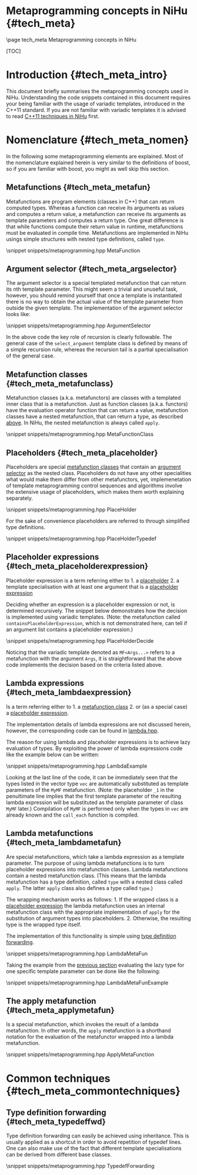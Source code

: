 Metaprogramming concepts in NiHu {#tech_meta}
================================

\page tech_meta Metaprogramming concepts in NiHu

[TOC]

Introduction {#tech_meta_intro}
============

This document briefly summarises the metaprogramming concepts used in NiHu. Understanding the code snippets contained in this document requires your being familiar with the usage of variadic templates, introduced in the C++11 standard. If you are not familiar with variadic templates it is advised to read [C++11 techniques in NiHu](cpp11techniques.md) first.

Nomenclature {#tech_meta_nomen}
============

In the following some metaprogramming elements are explained. Most of the nomenclature explained herein is very similar to the definitions of boost, so if you are familiar with boost, you might as well skip this section.

Metafunctions {#tech_meta_metafun}
-------------

Metafunctions are program elements (classes in C++) that can return computed types. Whereas a function can receive its arguments as values and computes a return value, a metafunction can receive its arguments as template parameters and computes a return type. One great difference is that while functions compute their return value in runtime, metafunctions must be evaluated in compile time. Metafunctions are implemented in NiHu usings simple structures with nested type definitions, called `type`.

\snippet snippets/metaprogramming.hpp MetaFunction

Argument selector {#tech_meta_argselector}
-----------------

The argument selector is a special templated metafunction that can return its nth template parameter. This might seem a trivial and unuseful task, however, you should remind yourself that once a template is instantiated there is no way to obtain the actual value of the template parameter from outside the given template. The implementation of the argument selector looks like:

\snippet snippets/metaprogramming.hpp ArgumentSelector

In the above code the key role of recursion is clearly followable. The general case of the `select_argument` template class is defined by means of a simple recursion rule, whereas the recursion tail is a partial specialisation of the general case.

Metafunction classes {#tech_meta_metafunclass}
--------------------

Metafunction classes (a.k.a. metafunctors) are classes with a templated inner class that is a metafunction. Just as function classes (a.k.a. functors) have the evaluation operator function that can return a value, metafunction classes have a nested metafunction, that can return a type, as described [above](#tech_meta_metafun). In NiHu, the nested metafunction is always called `apply`.

\snippet snippets/metaprogramming.hpp MetaFunctionClass

Placeholders {#tech_meta_placeholder}
------------

Placeholders are special [metafunction classes](#tech_meta_metafunclass) that contain an [argument selector](#tech_meta_argselector) as the nested class. Placeholders do not have any other specialities what would make them differ from other metafunctors, yet, implemenetation of template metaprogramming control sequences and algorithms involve the extensive usage of placeholders, which makes them worth explaining separately.

\snippet snippets/metaprogramming.hpp PlaceHolder

For the sake of convenience placeholders are referred to through simplified type definitions.

\snippet snippets/metaprogramming.hpp PlaceHolderTypedef

Placeholder expressions {#tech_meta_placeholderexpression}
-----------------------

Placeholder expression is a term referring either to 
	1. a [placeholder](#tech_meta_placeholder)
	2. a template specialisation with at least one argument that is a [placeholder expression](#tech_meta_placeholderexpression)

Deciding whether an expression is a placeholder expression or not, is determined recursively. The snippet below demonstrates how the decision is implemented using variadic templates. (Note: the metafunction called `containsPlaceholderExpression`, which is not demonstrated here, can tell if an argument list contains a placeholder expression.)

\snippet snippets/metaprogramming.hpp PlaceHolderDecide

Noticing that the variadic template denoted as `MF<Args...>` refers to a metafunction with the argument `Args`, it is straightforward that the above code implements the decision based on the criteria listed above.

Lambda expressions {#tech_meta_lambdaexpression}
------------------
	
Is a term referring either to 
	1. a [metafunction class](#tech_meta_metafunclass)
	2. or (as a special case) a [placeholder expression](#tech_meta_placeholderexpression).

The implementation details of lambda expressions are not discussed herein, however, the corresponding code can be found in [lambda.hpp](lambda.hpp).

The reason for using lambda and placeholder expressions is to achieve lazy evaluation of types. By exploiting the power of lambda expressions code like the example below can be written:

\snippet snippets/metaprogramming.hpp LambdaExample

Looking at the last line of the code, it can be immediately seen that the types listed in the vector type `vec` are automatically substituted as template parameters of the `MyMF` metafunction. (Note: the placeholder `_1` in the penultimate line implies that the first template parameter of the resulting lambda expression will be substituted as the template parameter of class `MyMF` later.)  Compilation of `MyMF` is performed only when the types in `vec` are already known and the `call_each` function is compiled.

Lambda metafunctions {#tech_meta_lambdametafun}
--------------------

Are special metafunctions, which take a lambda expression as a template parameter. The purpose of using lambda metafunctions is to turn placeholder expressions into metafunction classes. Lambda metafunctions contain a nested metafunction class. (This means that the lambda metafunction has a type definition, called `type` with a nested class called `apply`. The latter `apply` class also defines a type called `type`.)

The wrapping mechanism works as follows:
	1. If the wrapped class is a [placeholder expression](#placeholderexpression) the lambda metafunction uses an internal metafunction class with the appropriate implementation of `apply` for the substitution of argument types into placeholders.
	2. Otherwise, the resulting type is the wrapped type itself.

The implementation of this functionality is simple using [type definition forwarding](#tech_meta_typedeffwd).

\snippet snippets/metaprogramming.hpp LambdaMetaFun

Taking the example from the [previous section](#tech_meta_lambdaexpression) evaluating the lazy type for one specific template parameter can be done like the following:

\snippet snippets/metaprogramming.hpp LambdaMetaFunExample

The apply metafunction {#tech_meta_applymetafun}
----------------------

Is a special metafunction, which invokes the result of a lambda metafunction. In other words, the `apply` metafunction is a shorthand notation for the evaluation of the metafunctor wrapped into a lambda metafunction.

\snippet snippets/metaprogramming.hpp ApplyMetaFunction

Common techniques {#tech_meta_commontechniques}
=================

Type definition forwarding {#tech_meta_typedeffwd}
--------------------------

Type definition forwarding can easily be achieved using inheritance. This is usually applied as a shortcut in order to avoid repetition of typedef lines. One can also make use of the fact that different template specialisations can be derived from different base classes.

\snippet snippets/metaprogramming.hpp TypedefForwarding